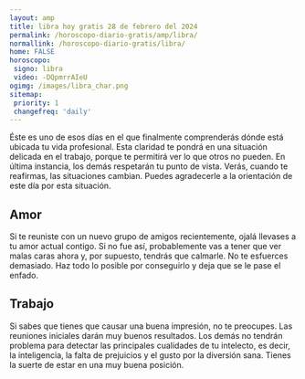 ```yaml
---
layout: amp
title: libra hoy gratis 28 de febrero del 2024 
permalink: /horoscopo-diario-gratis/amp/libra/
normallink: /horoscopo-diario-gratis/libra/
home: FALSE
horoscopo:
 signo: libra
 video: -DQpmrrAIeU
ogimg: /images/libra_char.png
sitemap:
 priority: 1
 changefreq: 'daily'
---
```



Éste es uno de esos días en el que finalmente comprenderás dónde está ubicada tu vida profesional. Esta claridad te pondrá en una situación delicada en el trabajo, porque te permitirá ver lo que otros no pueden. En última instancia, los demás respetarán tu punto de vista. Verás, cuando te reafirmas, las situaciones cambian. Puedes agradecerle a la orientación de este día por esta situación.

## Amor

Si te reuniste con un nuevo grupo de amigos recientemente, ojalá llevases a tu amor actual contigo. Si no fue así, probablemente vas a tener que ver malas caras ahora y, por supuesto, tendrás que calmarle. No te esfuerces demasiado. Haz todo lo posible por conseguirlo y deja que se le pase el enfado.

## Trabajo

Si sabes que tienes que causar una buena impresión, no te preocupes. Las reuniones iniciales darán muy buenos resultados. Los demás no tendrán problema para detectar las principales cualidades de tu intelecto, es decir, la inteligencia, la falta de prejuicios y el gusto por la diversión sana. Tienes la suerte de estar en una muy buena posición.